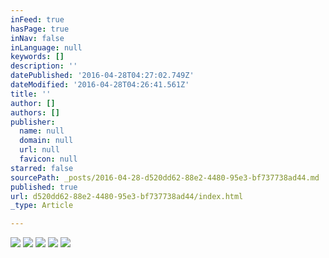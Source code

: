 ```yaml
---
inFeed: true
hasPage: true
inNav: false
inLanguage: null
keywords: []
description: ''
datePublished: '2016-04-28T04:27:02.749Z'
dateModified: '2016-04-28T04:26:41.561Z'
title: ''
author: []
authors: []
publisher:
  name: null
  domain: null
  url: null
  favicon: null
starred: false
sourcePath: _posts/2016-04-28-d520dd62-88e2-4480-95e3-bf737738ad44.md
published: true
url: d520dd62-88e2-4480-95e3-bf737738ad44/index.html
_type: Article

---
```

![](https://the-grid-user-content.s3-us-west-2.amazonaws.com/78e15e39-cc34-45d8-8abe-da904f0c2e03.png)
![](https://the-grid-user-content.s3-us-west-2.amazonaws.com/860a4fa0-9e14-4b5f-9ffd-8cee056a159a.png)
![](https://the-grid-user-content.s3-us-west-2.amazonaws.com/6a0da060-43cc-4bcb-a6eb-9a6868dee857.png)
![](https://the-grid-user-content.s3-us-west-2.amazonaws.com/50dde1e6-1209-4c52-b402-3faabf9d8750.png)
![](https://the-grid-user-content.s3-us-west-2.amazonaws.com/f5a65e97-e4f9-4254-8a21-4cab0cad92ab.png)